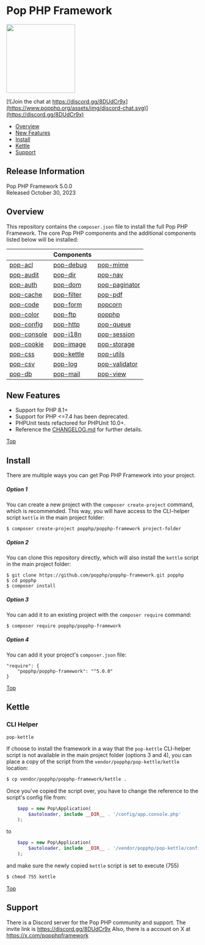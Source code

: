Pop PHP Framework
=================

<img src="http://www.popphp.org/assets/img/pop-php-logo.png" width="180" height="180" />

[![Join the chat at https://discord.gg/8DUdCr9x](https://www.popphp.org/assets/img/discord-chat.svg)](https://discord.gg/8DUdCr9x)

* [Overview](#overview)
* [New Features](#new-features)
* [Install](#install)
* [Kettle](#kettle)
* [Support](#support)

Release Information
-------------------
Pop PHP Framework 5.0.0  
Released October 30, 2023

Overview
--------
This repository contains the `composer.json` file to install the full Pop PHP Framework.
The core Pop PHP components and the additional components listed below will be installed:

|                                                      | Components                                         |                                                          |
|------------------------------------------------------|----------------------------------------------------|----------------------------------------------------------|
| [pop-acl](https://github.com/popphp/pop-acl)         | [pop-debug](https://github.com/popphp/pop-debug)   | [pop-mime](https://github.com/popphp/pop-mime)           |
| [pop-audit](https://github.com/popphp/pop-audit)     | [pop-dir](https://github.com/popphp/pop-dir)       | [pop-nav](https://github.com/popphp/pop-nav)             |
| [pop-auth](https://github.com/popphp/pop-auth)       | [pop-dom](https://github.com/popphp/pop-dom)       | [pop-paginator](https://github.com/popphp/pop-paginator) |
| [pop-cache](https://github.com/popphp/pop-cache)     | [pop-filter](https://github.com/popphp/pop-filter) | [pop-pdf](https://github.com/popphp/pop-pdf)             |
| [pop-code](https://github.com/popphp/pop-code)       | [pop-form](https://github.com/popphp/pop-form)     | [popcorn](https://github.com/popphp/popcorn)             |
| [pop-color](https://github.com/popphp/pop-color)     | [pop-ftp](https://github.com/popphp/pop-ftp)       | [popphp](https://github.com/popphp/popphp)               |
| [pop-config](https://github.com/popphp/pop-config)   | [pop-http](https://github.com/popphp/pop-http)     | [pop-queue](https://github.com/popphp/pop-queue)         |
| [pop-console](https://github.com/popphp/pop-console) | [pop-i18n](https://github.com/popphp/pop-i18n)     | [pop-session](https://github.com/popphp/pop-session)     |
| [pop-cookie](https://github.com/popphp/pop-cookie)   | [pop-image](https://github.com/popphp/pop-image)   | [pop-storage](https://github.com/popphp/pop-storage)     |
| [pop-css](https://github.com/popphp/pop-css)         | [pop-kettle](https://github.com/popphp/pop-kettle) | [pop-utils](https://github.com/popphp/pop-utils)         |
| [pop-csv](https://github.com/popphp/pop-csv)         | [pop-log](https://github.com/popphp/pop-log)       | [pop-validator](https://github.com/popphp/pop-validator) |
| [pop-db](https://github.com/popphp/pop-db)           | [pop-mail](https://github.com/popphp/pop-mail)     | [pop-view](https://github.com/popphp/pop-view)           |

New Features
------------
* Support for PHP 8.1+
* Support for PHP <=7.4 has been deprecated.
* PHPUnit tests refactored for PHPUnit 10.0+.
* Reference the [CHANGELOG.md](https://github.com/popphp/popphp-framework/blob/v5/CHANGELOG.md) for further details.

[Top](#pop-php-framework)

Install
-------
There are multiple ways you can get Pop PHP Framework into your project.

##### Option 1

You can create a new project with the `composer create-project` command, which is recommended.
This way, you will have access to the CLI-helper script `kettle` in the main project folder:

```console
$ composer create-project popphp/popphp-framework project-folder
```

##### Option 2

You can clone this repository directly, which will also install the `kettle` script
in the main project folder:

```console
$ git clone https://github.com/popphp/popphp-framework.git popphp
$ cd popphp
$ composer install
```

##### Option 3

You can add it to an existing project with the `composer require` command:

```console
$ composer require popphp/popphp-framework
```

##### Option 4

You can add it your project's `composer.json` file:

    "require": {
        "popphp/popphp-framework": "^5.0.0"
    }


[Top](#pop-php-framework)

Kettle
------

### CLI Helper

`pop-kettle`

If choose to install the framework in a way that the `pop-kettle` CLI-helper script is not available
in the main project folder (options 3 and 4), you can place a copy of the script from the
`vendor/popphp/pop-kettle/kettle` location:

```bash
$ cp vendor/popphp/popphp-framework/kettle .
```
Once you've copied the script over, you have to change the reference to the script's
config file from:

```php
    $app = new Pop\Application(
        $autoloader, include __DIR__ . '/config/app.console.php'
    );
```

to

```php
    $app = new Pop\Application(
        $autoloader, include __DIR__ . '/vendor/popphp/pop-kettle/config/app.console.php'
    );
```

and make sure the newly copied `kettle` script is set to execute (755)

```bash
$ chmod 755 kettle
```

[Top](#pop-php-framework)

Support
-------

There is a Discord server for the Pop PHP community and support. The invite link is https://discord.gg/8DUdCr9x
Also, there is a account on X at https://x.com/popphpframework

